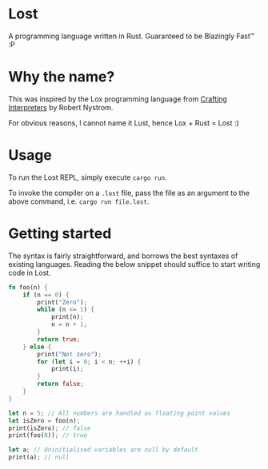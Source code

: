 # Lost

A programming language written in Rust. Guaranteed to be Blazingly Fast™ :P

# Why the name?

This was inspired by the Lox programming language from [Crafting Interpreters](https://craftinginterpreters.com) by Robert Nystrom.

For obvious reasons, I cannot name it Lust, hence Lox + Rust = Lost :)

# Usage

To run the Lost REPL, simply execute `cargo run`.

To invoke the compiler on a `.lost` file, pass the file as an argument to the above command, i.e. `cargo run file.lost`.

# Getting started

The syntax is fairly straightforward, and borrows the best syntaxes of existing languages. Reading the below snippet should suffice to start writing code in Lost.

```rust
fn foo(n) {
    if (n == 0) {
        print("Zero");
        while (n <= 1) {
            print(n);
            n = n + 1;
        }
        return true;
    } else {
        print("Not zero");
        for (let i = 0; i < n; ++i) {
            print(i);
        }
        return false;
    }
}

let n = 5; // All numbers are handled as floating point values
let isZero = foo(n);
print(isZero); // false
print(foo(0)); // true

let a; // Uninitialised variables are null by default
print(a); // null
```

